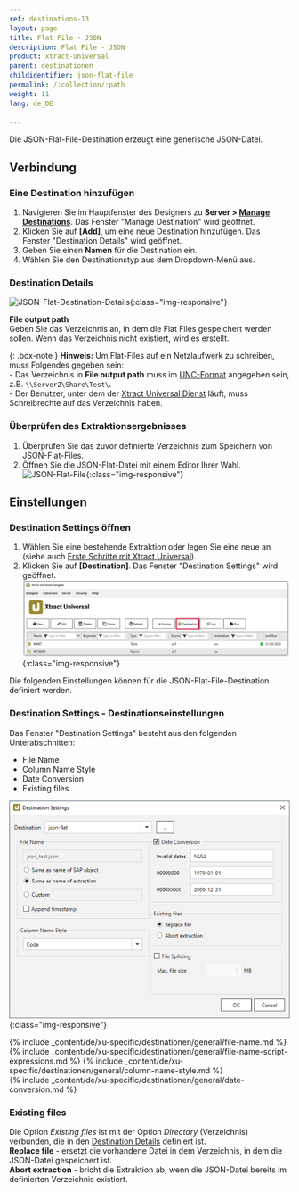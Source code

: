 ```yaml
---
ref: destinations-13
layout: page
title: Flat File - JSON
description: Flat File - JSON
product: xtract-universal
parent: destinationen
childidentifier: json-flat-file
permalink: /:collection/:path
weight: 11
lang: de_DE

---
```

Die JSON-Flat-File-Destination erzeugt eine generische JSON-Datei.

## Verbindung

### Eine Destination hinzufügen

1. Navigieren Sie im Hauptfenster des Designers zu **Server > [Manage Destinations](./ziele-verwalten)**. Das Fenster "Manage Destination" wird geöffnet.
2. Klicken Sie auf **[Add]**, um eine neue Destination hinzufügen. Das Fenster "Destination Details" wird geöffnet.
3. Geben Sie einen **Namen** für die Destination ein.
4. Wählen Sie den Destinationstyp aus dem Dropdown-Menü aus.

### Destination Details

![JSON-Flat-Destination-Details](/img/content/xu/json/json-flat-Destination-Details.png){:class="img-responsive"}

**File output path**<br>
Geben Sie das Verzeichnis an, in dem die Flat Files gespeichert werden sollen.
Wenn das Verzeichnis nicht existiert, wird es erstellt.

{: .box-note }
**Hinweis:** Um Flat-Files auf ein Netzlaufwerk zu schreiben, muss Folgendes gegeben sein: <br>
\- Das Verzeichnis in **File output path** muss im [UNC-Format](https://docs.microsoft.com/de-de/dotnet/standard/io/file-path-formats#unc-paths) angegeben sein, z.B. `\\Server2\Share\Test\`.<br>
\- Der Benutzer, unter dem der [Xtract Universal Dienst](../fortgeschrittene-techniken/service-account) läuft, muss Schreibrechte auf das Verzeichnis haben. 

### Überprüfen des Extraktionsergebnisses
1. Überprüfen Sie das zuvor definierte Verzeichnis zum Speichern von JSON-Flat-Files.
2. Öffnen Sie die JSON-Flat-Datei mit einem Editor Ihrer Wahl.
![JSON-Flat-File](/img/content/xu/json/json_flat-file.png){:class="img-responsive"}

## Einstellungen

### Destination Settings öffnen

1. Wählen Sie eine bestehende Extraktion oder legen Sie eine neue an  (siehe auch [Erste Schritte mit Xtract Universal](../erste-schritte/eine-neue-extraktion-anlegen)).
2. Klicken Sie auf **[Destination]**. Das Fenster "Destination Settings" wird geöffnet.
![Destination-settings](/img/content/xu/xu_designer_destination.png){:class="img-responsive"}

Die folgenden Einstellungen können für die JSON-Flat-File-Destination definiert werden. 
  
### Destination Settings - Destinationseinstellungen
Das Fenster "Destination Settings" besteht aus den folgenden Unterabschnitten:
- File Name
- Column Name Style
- Date Conversion
- Existing files

![XU_flatfile_JSON_Destination](/img/content/xu/json/XU_flatfile_JSON_Destination.png){:class="img-responsive"}

{% include _content/de/xu-specific/destinationen/general/file-name.md %}
{% include _content/de/xu-specific/destinationen/general/file-name-script-expressions.md %}
{% include _content/de/xu-specific/destinationen/general/column-name-style.md %}        
{% include _content/de/xu-specific/destinationen/general/date-conversion.md %}

### Existing files
Die Option *Existing files* ist mit der Option *Directory* (Verzeichnis) verbunden, die in den [Destination Details](#destination-details---destinationendetails) definiert ist.<br>
**Replace file** - ersetzt die vorhandene Datei in dem Verzeichnis, in dem die JSON-Datei gespeichert ist.<br>
**Abort extraction** - bricht die Extraktion ab, wenn die JSON-Datei bereits im definierten Verzeichnis existiert.
